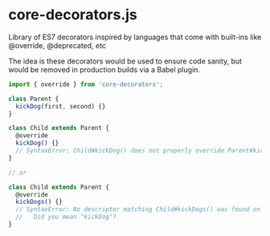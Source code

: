# core-decorators.js
Library of ES7 decorators inspired by languages that come with built-ins like @​override, @​deprecated, etc

The idea is these decorators would be used to ensure code sanity, but would be removed in production builds via a Babel plugin.

```js
import { override } from 'core-decorators';

class Parent {
  kickDog(first, second) {}
}

class Child extends Parent {
  @override
  kickDog() {}
  // SyntaxError: Child#kickDog() does not properly override Parent#kickDog(first, second)
}

// or

class Child extends Parent {
  @override
  kickDogs() {}
  // SyntaxError: No descriptor matching Child#kickDogs() was found on the prototype chain.
  //   Did you mean "kickDog"?
}
```
